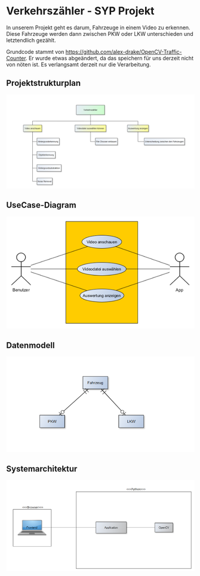 # Verkehrszähler - SYP Projekt
In unserem Projekt geht es darum, Fahrzeuge in einem Video zu erkennen. Diese Fahrzeuge werden dann zwischen PKW oder LKW unterschieden und letztendlich gezählt.

Grundcode stammt von https://github.com/alex-drake/OpenCV-Traffic-Counter.
Er wurde etwas abgeändert, da das speichern für uns derzeit nicht von nöten ist. Es verlangsamt derzeit nur die Verarbeitung.

## Projektstrukturplan
![alt text](https://github.com/ivonnegattringer/Verkaehrszaehler_3AHIF/blob/master/Bilder/projektstrukturplan.PNG)
## UseCase-Diagram
![alt text](https://github.com/ivonnegattringer/Verkaehrszaehler_3AHIF/blob/master/Bilder/UseCaseDiagram.png)
## Datenmodell
![alt text](https://github.com/ivonnegattringer/Verkaehrszaehler_3AHIF/blob/master/Bilder/klassendiagramm.PNG)
## Systemarchitektur
![alt text](https://github.com/ivonnegattringer/Verkaehrszaehler_3AHIF/blob/master/Bilder/Systemarchitektur_neu.png)
